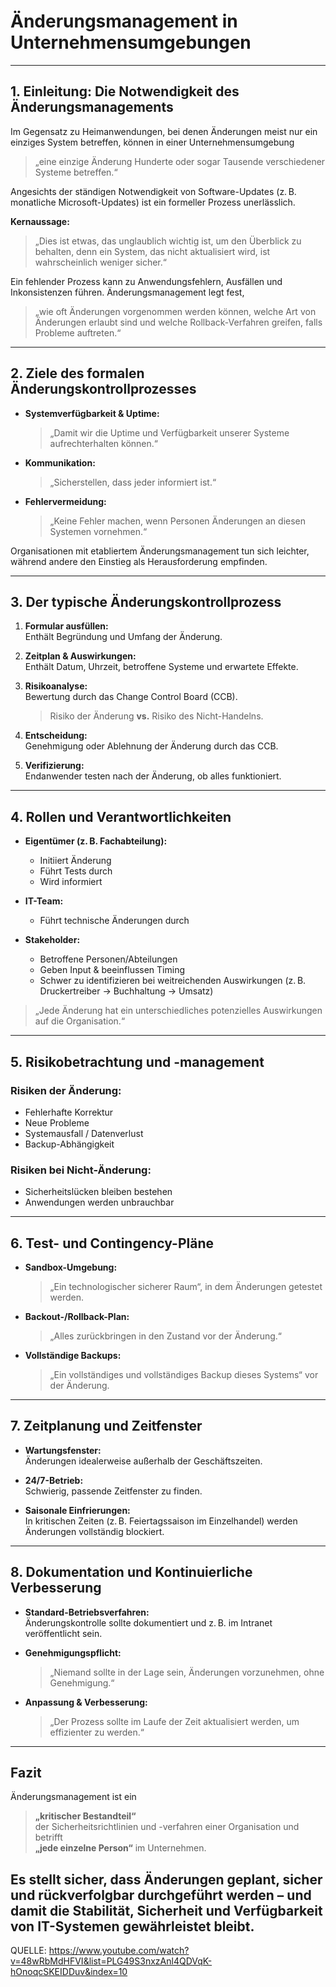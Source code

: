 # Änderungsmanagement in Unternehmensumgebungen


---

## 1. Einleitung: Die Notwendigkeit des Änderungsmanagements

Im Gegensatz zu Heimanwendungen, bei denen Änderungen meist nur ein einziges System betreffen, können in einer Unternehmensumgebung  
> „eine einzige Änderung Hunderte oder sogar Tausende verschiedener Systeme betreffen.“

Angesichts der ständigen Notwendigkeit von Software-Updates (z. B. monatliche Microsoft-Updates) ist ein formeller Prozess unerlässlich.

**Kernaussage:**  
> „Dies ist etwas, das unglaublich wichtig ist, um den Überblick zu behalten, denn ein System, das nicht aktualisiert wird, ist wahrscheinlich weniger sicher.“

Ein fehlender Prozess kann zu Anwendungsfehlern, Ausfällen und Inkonsistenzen führen. Änderungsmanagement legt fest,  
> „wie oft Änderungen vorgenommen werden können, welche Art von Änderungen erlaubt sind und welche Rollback-Verfahren greifen, falls Probleme auftreten.“

---

## 2. Ziele des formalen Änderungskontrollprozesses

- **Systemverfügbarkeit & Uptime:**  
  > „Damit wir die Uptime und Verfügbarkeit unserer Systeme aufrechterhalten können.“

- **Kommunikation:**  
  > „Sicherstellen, dass jeder informiert ist.“

- **Fehlervermeidung:**  
  > „Keine Fehler machen, wenn Personen Änderungen an diesen Systemen vornehmen.“

Organisationen mit etabliertem Änderungsmanagement tun sich leichter, während andere den Einstieg als Herausforderung empfinden.

---

## 3. Der typische Änderungskontrollprozess

1. **Formular ausfüllen:**  
   Enthält Begründung und Umfang der Änderung.

2. **Zeitplan & Auswirkungen:**  
   Enthält Datum, Uhrzeit, betroffene Systeme und erwartete Effekte.

3. **Risikoanalyse:**  
   Bewertung durch das Change Control Board (CCB).  
   > Risiko der Änderung **vs.** Risiko des Nicht-Handelns.

4. **Entscheidung:**  
   Genehmigung oder Ablehnung der Änderung durch das CCB.

5. **Verifizierung:**  
   Endanwender testen nach der Änderung, ob alles funktioniert.

---

## 4. Rollen und Verantwortlichkeiten

- **Eigentümer (z. B. Fachabteilung):**  
  - Initiiert Änderung  
  - Führt Tests durch  
  - Wird informiert

- **IT-Team:**  
  - Führt technische Änderungen durch

- **Stakeholder:**  
  - Betroffene Personen/Abteilungen  
  - Geben Input & beeinflussen Timing  
  - Schwer zu identifizieren bei weitreichenden Auswirkungen (z. B. Druckertreiber → Buchhaltung → Umsatz)

> „Jede Änderung hat ein unterschiedliches potenzielles Auswirkungen auf die Organisation.“

---

## 5. Risikobetrachtung und -management

### Risiken der Änderung:
- Fehlerhafte Korrektur
- Neue Probleme
- Systemausfall / Datenverlust
- Backup-Abhängigkeit

### Risiken bei Nicht-Änderung:
- Sicherheitslücken bleiben bestehen
- Anwendungen werden unbrauchbar

---

## 6. Test- und Contingency-Pläne

- **Sandbox-Umgebung:**  
  > „Ein technologischer sicherer Raum“, in dem Änderungen getestet werden.

- **Backout-/Rollback-Plan:**  
  > „Alles zurückbringen in den Zustand vor der Änderung.“

- **Vollständige Backups:**  
  > „Ein vollständiges und vollständiges Backup dieses Systems“ vor der Änderung.

---

## 7. Zeitplanung und Zeitfenster

- **Wartungsfenster:**  
  Änderungen idealerweise außerhalb der Geschäftszeiten.

- **24/7-Betrieb:**  
  Schwierig, passende Zeitfenster zu finden.

- **Saisonale Einfrierungen:**  
  In kritischen Zeiten (z. B. Feiertagssaison im Einzelhandel) werden Änderungen vollständig blockiert.

---

## 8. Dokumentation und Kontinuierliche Verbesserung

- **Standard-Betriebsverfahren:**  
  Änderungskontrolle sollte dokumentiert und z. B. im Intranet veröffentlicht sein.

- **Genehmigungspflicht:**  
  > „Niemand sollte in der Lage sein, Änderungen vorzunehmen, ohne Genehmigung.“

- **Anpassung & Verbesserung:**  
  > „Der Prozess sollte im Laufe der Zeit aktualisiert werden, um effizienter zu werden.“

---

## Fazit

Änderungsmanagement ist ein  
> **„kritischer Bestandteil“**  
der Sicherheitsrichtlinien und -verfahren einer Organisation und betrifft  
> **„jede einzelne Person“** im Unternehmen.

Es stellt sicher, dass Änderungen geplant, sicher und rückverfolgbar durchgeführt werden – und damit die **Stabilität, Sicherheit und Verfügbarkeit** von IT-Systemen gewährleistet bleibt.
---
QUELLE: https://www.youtube.com/watch?v=48wRbMdHFVI&list=PLG49S3nxzAnl4QDVqK-hOnoqcSKEIDDuv&index=10
